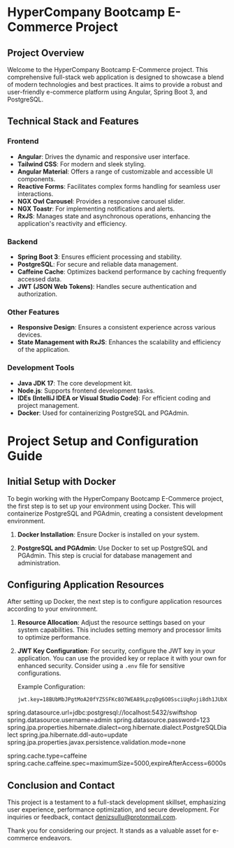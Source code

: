 # HyperCompany Bootcamp E-Commerce Project

## Project Overview

Welcome to the HyperCompany Bootcamp E-Commerce project. This comprehensive full-stack web application is designed to showcase a blend of modern technologies and best practices. It aims to provide a robust and user-friendly e-commerce platform using Angular, Spring Boot 3, and PostgreSQL.

## Technical Stack and Features

### Frontend
- **Angular**: Drives the dynamic and responsive user interface.
- **Tailwind CSS**: For modern and sleek styling.
- **Angular Material**: Offers a range of customizable and accessible UI components.
- **Reactive Forms**: Facilitates complex forms handling for seamless user interactions.
- **NGX Owl Carousel**: Provides a responsive carousel slider.
- **NGX Toastr**: For implementing notifications and alerts.
- **RxJS**: Manages state and asynchronous operations, enhancing the application's reactivity and efficiency.

### Backend
- **Spring Boot 3**: Ensures efficient processing and stability.
- **PostgreSQL**: For secure and reliable data management.
- **Caffeine Cache**: Optimizes backend performance by caching frequently accessed data.
- **JWT (JSON Web Tokens)**: Handles secure authentication and authorization.

### Other Features
- **Responsive Design**: Ensures a consistent experience across various devices.
- **State Management with RxJS**: Enhances the scalability and efficiency of the application.

### Development Tools
- **Java JDK 17**: The core development kit.
- **Node.js**: Supports frontend development tasks.
- **IDEs (IntelliJ IDEA or Visual Studio Code)**: For efficient coding and project management.
- **Docker**: Used for containerizing PostgreSQL and PGAdmin.

# Project Setup and Configuration Guide

## Initial Setup with Docker

To begin working with the HyperCompany Bootcamp E-Commerce project, the first step is to set up your environment using Docker. This will containerize PostgreSQL and PGAdmin, creating a consistent development environment.

1. **Docker Installation**: Ensure Docker is installed on your system.

2. **PostgreSQL and PGAdmin**: Use Docker to set up PostgreSQL and PGAdmin. This step is crucial for database management and administration.

## Configuring Application Resources

After setting up Docker, the next step is to configure application resources according to your environment.

1. **Resource Allocation**: Adjust the resource settings based on your system capabilities. This includes setting memory and processor limits to optimize performance.

2. **JWT Key Configuration**: For security, configure the JWT key in your application. You can use the provided key or replace it with your own for enhanced security. Consider using a `.env` file for sensitive configurations.

   Example Configuration:
   ```properties
   jwt.key=18BUbMbJPgtMoA20fYZ5SFKc8O7WEA89LpzqDg6O0SsciUqRoji8dh1JUbXpmUyIK9kIxyrF9Aj7BvR/z4bJGjDpBexisup49jipmL6MhMUJMByKEADLBTzmYi4f4dhWm4Zk0VvxttGoQtX7L0XixqY+zVU0p+oTBjAYPMIDhQM=

spring.datasource.url=jdbc:postgresql://localhost:5432/swiftshop
spring.datasource.username=admin
spring.datasource.password=123
spring.jpa.properties.hibernate.dialect=org.hibernate.dialect.PostgreSQLDialect
spring.jpa.hibernate.ddl-auto=update
spring.jpa.properties.javax.persistence.validation.mode=none

spring.cache.type=caffeine
spring.cache.caffeine.spec=maximumSize=5000,expireAfterAccess=6000s

## Conclusion and Contact
This project is a testament to a full-stack development skillset, emphasizing user experience, performance optimization, and secure development. For inquiries or feedback, contact [denizsullu@protonmail.com](mailto:denizsullu@protonmail.com).

Thank you for considering our project. It stands as a valuable asset for e-commerce endeavors.

